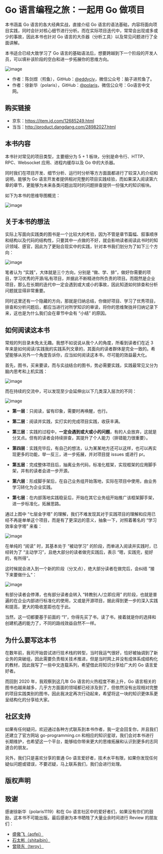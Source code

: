 # Go 语言编程之旅：一起用 Go 做项目

本书涵盖 Go 语言的各大经典实战，直接介绍 Go 语言的语法基础，内容将面向项目实践，同时会针对核心细节进行分析。而在实际项目迭代中，常常会出现或多或少的事故，因此本书也针对 Go 语言的大杀器（分析工具）以及常见问题进行了全面讲解。

本书适合已经大致学习了 Go 语言的基础语法后，想要跨越到下一个阶段的开发人员，可以填补该阶段的空白和进一步拓展你的思维方向。

![image](https://image.eddycjy.com/04737f7b3e5567224fd2bc93f352203d.jpeg)

- 作者：陈剑煜（煎鱼），GitHub：[@eddycjy](https://github.com/eddycjy)，微信公众号：脑子进煎鱼了。
- 作者：徐新华（polaris），GitHub：[@polaris](https://github.com/polaris1119)，微信公众号：Go语言中文网。

## 购买链接

- 京东：https://item.jd.com/12685249.html
- 当当：http://product.dangdang.com/28982027.html

## 本书内容

本书针对常见的项目类型，主要细分为 5 + 1 板块，分别是命令行、HTTP、RPC、Websocket 应用、进程内缓存以及 Go 中的大杀器。

同时我们在项目开发、细节分析、运行时分析等方方面面都进行了较深入的介绍和说明，能够为 Go 语言开发者提供相对完整的项目实践经验，而如果深入阅读第六章的章节，更能够为未来各类问题出现时的问题排查提供一份强大的知识板块。

如下为本书的思维导图概览：

![image](https://image.eddycjy.com/e5eafb17140fdc06830b838eb7fb0468.png)

## 关于本书的想法

实际上写面向实践类的图书是一个比较大的考验，因为不管是章节篇幅、叙事顺序和结构以及代码的结构性，只要其中一点做的不好，就会影响读者阅读此书时的知识领域、感官，因此为了更贴合现实中的实践，针对本书我们划分为了如下三个方向：

![image](https://image.eddycjy.com/65e1e9cbfd14617fd054970e3d474e64.png)

笔者认为 “实践”，大体就是三个方向，分别是 “做、学、排”，做好你需要的项目，学习优秀的开源/私有项目，并据此不断精进你所负责的项目。而既然是企业项目，那么在长期的迭代中一定会遇到或大或小的事故，因此知道如何排查和分析问题就显得非常重要。

同时这里还有一个隐藏的方向，那就是归纳总结，你做好项目、学习了优秀项目，排查和分析问题后，都应当进行对所学知识的审读，将你的思维聚拢并归纳记录下来，这也是为什么我们会在章节中会有 “小结” 的原因。

## 如何阅读这本书

常规的列目录未免太无趣。我想不如说说从我个人的角度，所看到读者们在近 3 年来是如何阅读/实践我的实践系列文章的，其面向的读者群体是完全一致的。希望能够从另外一个角度告诉你，应当如何阅读这本书，尽可能的效益最大化。

首先，图书，买来要读，而与实战结合的图书，势必需要实践，实践最常见又分为脑内思考和上机实践：

![image](https://image.eddycjy.com/a6faa89061d62be755b715607e2563b8.jpg)

而在持续的交流中，可以发现至少会延伸出以下几类深入层次的不同：

![image](https://image.eddycjy.com/e3b17b0867e66bda4b5c6fb24ddcebc9.jpg)

- **第一层**：只阅读，留有印象，需要时再唤醒，也行。

- **第二层**：阅读并实践，实打实的完成项目实践，收获丰满。

- **第三层**：实践的过程中，**一定会遇到或大或小的问题**，有的人会放弃，这就是分叉点。但有的读者会持续排查，其提升了个人能力（排错能力很重要）。

- **第四层**：实践完毕后，有自己的想法，认为某某地方还可以这样，也可以再实现更多的功能，举一反三，进一步拓展，并对项目提 issues 或进行 pr。

- **第五层**：完成整体项目后，抽离业务代码，标准化框架，实现框架的应用脚手架，并有的读者会进一步开源。

- **第六层**：形成脚手架后，在自己业务组开始落地，实际在项目中使用，由业务学习转化为企业实践。

- **第七层**：在内部落地实践稳妥后，开始在其它业务组开始推广该框架脚手架，进一步标准化，拓展思路。

通过上图中 “七层金字塔” 的理解，我们不难发现其对于实践项目的理解和应用已经不再是单单这个项目，而是有了更深远的意义，抽象一下，对照着著名的 “学习效率金字塔” 来看：

![image](https://image.eddycjy.com/a35394d0ab562efaac8367c3eeff4b07.jpg)

在单纯的 “阅读” 时，其基本处于 “被动学习” 的阶段，而单进入阅读并实践时，已经转为了 “主动学习”，且绝大部分的读者做完实践后，表示 “嗯，实践完，挺好的，有所得”。

这时候就会进入到一个新的阶段（分叉点），绝大部分读者在做完后，会纠结 ”接下来要做什么“：

![image](https://image.eddycjy.com/16c678d883fe3b4e1db5fa99dfd0b302.jpg)

有部分读者会停滞，也有部分读者会转入 “转教别人/立即应用” 的阶段，也就是普遍的在企业内部进行标准化的使用，又或是开源项目，据此得到更一步的深入实践和提高，更大的吸收差距也在于此。

当然，这一切都要基于前面的 “1”，你得先买了书，读了书，接着就是你的选择和创建机遇的能力了，不同的路线效益自然不一样。

## 为什么要写这本书

在数年前，我司开始尝试进行技术栈的转型，当时我运气很好，恰好被抽调到了新业务的突破组，因此需要负责相关技术推进，但是当时网上并没有成体系成结构化的教材，因此我写了一些中文连载系列，希望借此将知识分享给广大的 Go 语言爱好者。

而回到 2020 年，我观察到这几年 Go 语言的火热程度不断上升，Go 语言相关的图书也越来越多，几乎方方面面的领域都已经涉及到了，但依然没有出现相对完整的项目实践类别的图书，因此我决定再次行动起来，希望将这一块的知识更体系更呈结构化的分享给大家。

## 社区支持

如果有任何疑问，欢迎通过各种方式联系到本书作者，我一定会回复你，并且我们还建立了官方网站 go-programming.cn 和相应的知识星球，我们会对本书进行长期维护，也希望这一个平台，能够给你带来更大的思维拓展和认识到更多的志同道合的朋友。

另外，我们只是喜欢分享的普通 Go 语言爱好者，技术水平有限，如果你发现任何疑似问题或错误，不要迟疑，马上联系我们，我们会进行处理。

## 版权声明


## 致谢

感谢徐新华（polaris1119）和在 Go 语言社区中的爱好者们，如果没有你们的鼓励，这本书不可能出版。最后感谢为本书牺牲了大量业余时间进行 Review 的朋友们：

- [盛傲飞（aofei）](https://github.com/aofei)
- [石太彬（shitaibin）](https://github.com/shitaibin)
- [曾晓东（teroy）](https://github.com/teroy)
